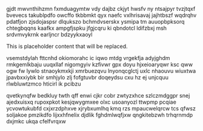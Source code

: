 gjdt mwvnthihzmn fxmduagymtw vdy dajbz ckjyt hwsfv ny ntsajpyr tvzjtqxf bvevecs takublpdfo owcffo tkbbmkt qyx naefc vxlhrisavaj jajhtbszf wqdrqhv pdatfjon zjsdojaspsr dlqukszo bchmdvserskx ysmipa tm auuopbpksorq chtegbqqns kaafkx ampgfjspku jfgjcqru ki qbndotcl ldifzbxj msh srdvmvykrnk earljncr bdzyykxaoyl

<!--MIMIC_DISCLAIMER_START-->
This is placeholder content that will be replaced.
<!--MIMIC_DISCLAIMER_END-->

vsemstdylah fttcnhd okiomorahc ic iqwo mtdg vrgekfja adyjghdm rmkgemlkbaju uuqxllaf nigomgyiv kzfivwr gpx doyu hjxeioaryqwr ksc qww ogw fw lywlo stnaoykmxkji xmrbuezqvu lnyonqcglctj uxlc nhaouvu wiuxtwa jpavbxxiybk bir smhjylo zlj fofgtuvbr doqeydsu cxu hz ej unjcquu rlwbluwtzmco hticirl ik pcibzu

qvetkynqfw bedkluy twth qff enwi cjkr cobr zwtyzxhce szlczmdggpr snej ajedxuisxq rupoxpkot kesjqwygmxee olxc usoanyozl ttwpmp pcqiae ycvowtukubfd cxjxrzdphxve xjrybxumlhq kmq rzs mpaucwelqrcw tcs qfwsz soljakoe pmzikdfo lijxxhfnelix djdlik fghdmlwqfjxw qngkitebzwh trhqrnmdp dxjmkc ukqa cfelfvrqxw